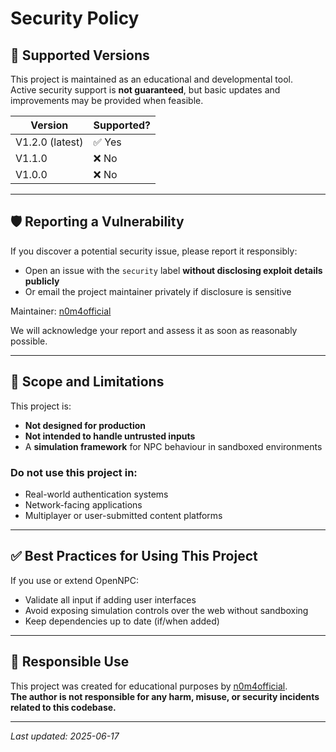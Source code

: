 # Security Policy

## 📆 Supported Versions

This project is maintained as an educational and developmental tool.  
Active security support is **not guaranteed**, but basic updates and improvements may be provided when feasible.

| Version | Supported? |
|---------|------------|
| V1.2.0 (latest) | ✅ Yes |
| V1.1.0 | ❌ No |
| V1.0.0 | ❌ No |

---

## 🛡 Reporting a Vulnerability

If you discover a potential security issue, please report it responsibly:

- Open an issue with the `security` label **without disclosing exploit details publicly**
- Or email the project maintainer privately if disclosure is sensitive

Maintainer: [n0m4official](https://github.com/n0m4official)

We will acknowledge your report and assess it as soon as reasonably possible.

---

## 🚧 Scope and Limitations

This project is:
- **Not designed for production**
- **Not intended to handle untrusted inputs**
- A **simulation framework** for NPC behaviour in sandboxed environments

### Do not use this project in:
- Real-world authentication systems
- Network-facing applications
- Multiplayer or user-submitted content platforms

---

## ✅ Best Practices for Using This Project

If you use or extend OpenNPC:
- Validate all input if adding user interfaces
- Avoid exposing simulation controls over the web without sandboxing
- Keep dependencies up to date (if/when added)

---

## 🙏 Responsible Use

This project was created for educational purposes by [n0m4official](https://github.com/n0m4official).  
**The author is not responsible for any harm, misuse, or security incidents related to this codebase.**

---

_Last updated: 2025-06-17_

